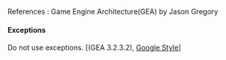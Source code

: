 References :
Game Engine Architecture(GEA) by Jason Gregory

#### Exceptions
Do not use exceptions. [(GEA 3.2.3.2), [Google Style](https://google.github.io/styleguide/cppguide.html#Exceptions)]
